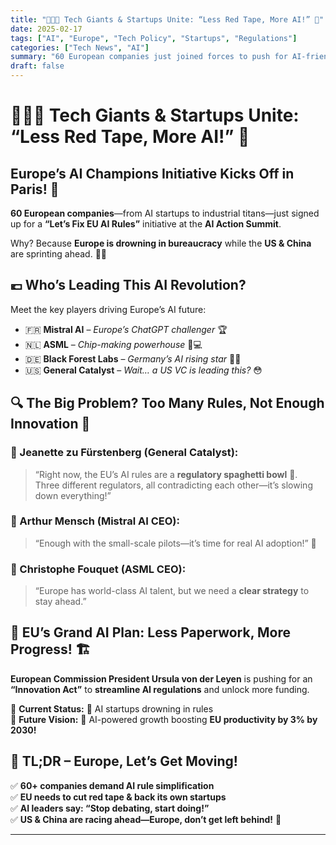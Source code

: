 ```yaml
---
title: "🤖🇪🇺 Tech Giants & Startups Unite: “Less Red Tape, More AI!” 🚀"
date: 2025-02-17
tags: ["AI", "Europe", "Tech Policy", "Startups", "Regulations"]
categories: ["Tech News", "AI"]
summary: "60 European companies just joined forces to push for AI-friendly policies at the AI Action Summit in Paris. Can Europe keep up with the US & China?"
draft: false
---
```


# 🤖🇪🇺 Tech Giants & Startups Unite: “Less Red Tape, More AI!” 🚀  

## Europe’s AI Champions Initiative Kicks Off in Paris! 🎉  

**60 European companies**—from AI startups to industrial titans—just signed up for a **“Let’s Fix EU AI Rules”** initiative at the **AI Action Summit**.  

Why? Because **Europe is drowning in bureaucracy** while the **US & China** are sprinting ahead. 🏃💨  

## 💶 Who’s Leading This AI Revolution?  

Meet the key players driving Europe’s AI future:  

- 🇫🇷 **Mistral AI** – *Europe’s ChatGPT challenger* 🏆  
- 🇳🇱 **ASML** – *Chip-making powerhouse* 🔧💻  
- 🇩🇪 **Black Forest Labs** – *Germany’s AI rising star* 🌲🤖  
- 🇺🇸 **General Catalyst** – *Wait… a US VC is leading this?* 😳  

## 🔍 The Big Problem? Too Many Rules, Not Enough Innovation 🚦  

### 💭 Jeanette zu Fürstenberg (General Catalyst):  

> “Right now, the EU’s AI rules are a **regulatory spaghetti bowl** 🍝.  
> Three different regulators, all contradicting each other—it’s slowing down everything!”  

### 💬 Arthur Mensch (Mistral AI CEO):  

> “Enough with the small-scale pilots—it’s time for real AI adoption!” 🚀  

### 💬 Christophe Fouquet (ASML CEO):  

> “Europe has world-class AI talent, but we need a **clear strategy** to stay ahead.”  

## 📜 EU’s Grand AI Plan: Less Paperwork, More Progress! 🏗️  

**European Commission President Ursula von der Leyen** is pushing for an **“Innovation Act”** to **streamline AI regulations** and unlock more funding.  

🔹 **Current Status:** 🐌 AI startups drowning in rules  
🔹 **Future Vision:** 🚀 AI-powered growth boosting **EU productivity by 3% by 2030!**  

## 🏁 TL;DR – Europe, Let’s Get Moving!  

✅ **60+ companies demand AI rule simplification**  
✅ **EU needs to cut red tape & back its own startups**  
✅ **AI leaders say: “Stop debating, start doing!”**  
✅ **US & China are racing ahead—Europe, don’t get left behind!** 🏁  

---  
